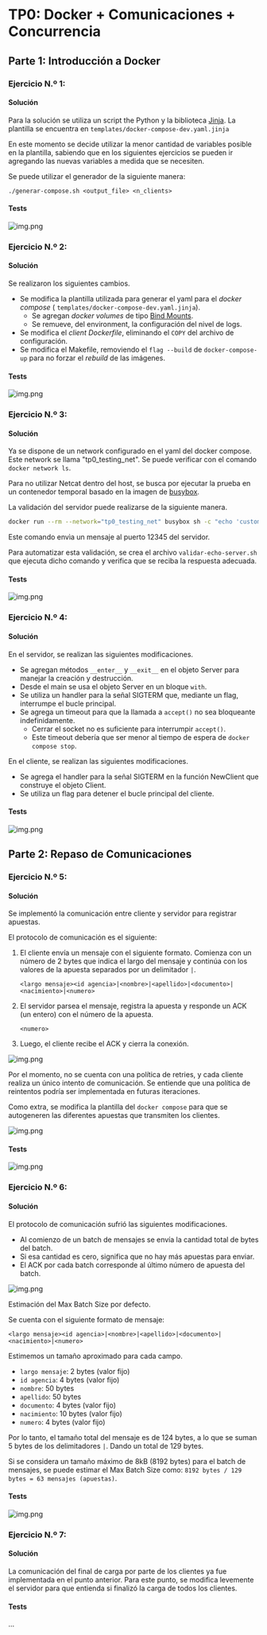 # TP0: Docker + Comunicaciones + Concurrencia

## Parte 1: Introducción a Docker

### Ejercicio N.º 1:

#### Solución

Para la solución se utiliza un script the Python y la biblioteca [Jinja](https://jinja.palletsprojects.com/en/stable/).
La plantilla se encuentra en `templates/docker-compose-dev.yaml.jinja`

En este momento se decide utilizar la menor cantidad de variables posible en la plantilla, sabiendo que en los
siguientes ejercicios se pueden ir agregando las nuevas variables a medida que se necesiten.

Se puede utilizar el generador de la siguiente manera:

```
./generar-compose.sh <output_file> <n_clients>
```

#### Tests

![img.png](.assets/ej1-tests.png)

### Ejercicio N.º 2:

#### Solución

Se realizaron los siguientes cambios.

- Se modifica la plantilla utilizada para generar el yaml para el _docker compose_ (
  `templates/docker-compose-dev.yaml.jinja`).
    - Se agregan _docker volumes_ de tipo [Bind Mounts](https://docs.docker.com/engine/storage/bind-mounts/).
    - Se remueve, del environment, la configuración del nivel de logs.
- Se modifica el _client Dockerfile_, eliminando el `COPY` del archivo de configuración.
- Se modifica el Makefile, removiendo el `flag --build` de `docker-compose-up` para no forzar el _rebuild_ de las
  imágenes.

#### Tests

![img.png](.assets/ej2-tests.png)

### Ejercicio N.º 3:

#### Solución

Ya se dispone de un network configurado en el yaml del docker compose. Este network se llama "tp0_testing_net". Se
puede verificar con el comando `docker network ls`.

Para no utilizar Netcat dentro del host, se busca por ejecutar la prueba en un contenedor temporal basado en la imagen
de [busybox](https://hub.docker.com/_/busybox).

La validación del servidor puede realizarse de la siguiente manera.

```bash
docker run --rm --network="tp0_testing_net" busybox sh -c "echo 'custom message' | nc server 12345"
```

Este comando envìa un mensaje al puerto 12345 del servidor.

Para automatizar esta validación, se crea el archivo `validar-echo-server.sh` que ejecuta dicho comando y verifica que
se reciba la respuesta adecuada.

#### Tests

![img.png](.assets/ej3-tests.png)

### Ejercicio N.º 4:

#### Solución

En el servidor, se realizan las siguientes modificaciones.

- Se agregan métodos `__enter__` y `__exit__` en el objeto Server para manejar la creación y destrucción.
- Desde el main se usa el objeto Server en un bloque `with`.
- Se utiliza un handler para la señal SIGTERM que, mediante un flag, interrumpe el bucle principal.
- Se agrega un timeout para que la llamada a `accept()` no sea bloqueante indefinidamente.
    - Cerrar el socket no es suficiente para interrumpir `accept()`.
    - Este timeout debería que ser menor al tiempo de espera de `docker compose stop`.

En el cliente, se realizan las siguientes modificaciones.

- Se agrega el handler para la señal SIGTERM en la función NewClient que construye el objeto Client.
- Se utiliza un flag para detener el bucle principal del cliente.

#### Tests

![img.png](.assets/ej4-tests.png)

## Parte 2: Repaso de Comunicaciones

### Ejercicio N.º 5:

#### Solución

Se implementó la comunicación entre cliente y servidor para registrar apuestas.

El protocolo de comunicación es el siguiente:

1. El cliente envía un mensaje con el siguiente formato. Comienza con un número de 2 bytes que indica el largo del
   mensaje y continúa con los valores de la apuesta separados por un delimitador `|`.
    ```
    <largo mensaje><id agencia>|<nombre>|<apellido>|<documento>|<nacimiento>|<numero>
    ```
2. El servidor parsea el mensaje, registra la apuesta y responde un ACK (un entero) con el número de la apuesta.
    ```
    <numero>
    ```
3. Luego, el cliente recibe el ACK y cierra la conexión.

![img.png](.assets/ej5-protocol.png)

Por el momento, no se cuenta con una política de retries, y cada cliente realiza un único intento de comunicación. Se
entiende que una política de reintentos podría ser implementada en futuras iteraciones.

Como extra, se modifica la plantilla del `docker compose` para que se autogeneren las diferentes apuestas que
transmiten los clientes.

![img.png](.assets/ej5-csv.png)

#### Tests

![img.png](.assets/ej5-tests.png)

### Ejercicio N.º 6:

#### Solución

El protocolo de comunicación sufrió las siguientes modificaciones.

- Al comienzo de un batch de mensajes se envía la cantidad total de bytes del batch.
- Si esa cantidad es cero, significa que no hay más apuestas para enviar.
- El ACK por cada batch corresponde al último número de apuesta del batch.

![img.png](.assets/ej6-protocol.png)

Estimación del Max Batch Size por defecto.

Se cuenta con el siguiente formato de mensaje:

```
<largo mensaje><id agencia>|<nombre>|<apellido>|<documento>|<nacimiento>|<numero>
```

Estimemos un tamaño aproximado para cada campo.

- `largo mensaje`: 2 bytes (valor fijo)
- `id agencia`: 4 bytes (valor fijo)
- `nombre`: 50 bytes
- `apellido`: 50 bytes
- `documento`: 4 bytes (valor fijo)
- `nacimiento`: 10 bytes (valor fijo)
- `numero`: 4 bytes (valor fijo)

Por lo tanto, el tamaño total del mensaje es de 124 bytes, a lo que se suman 5 bytes de los delimitadores `|`. Dando un
total de 129 bytes.

Si se considera un tamaño máximo de 8kB (8192 bytes) para el batch de mensajes, se puede estimar el Max Batch Size como:
`8192 bytes / 129 bytes = 63 mensajes (apuestas)`.

#### Tests

![img.png](.assets/ej6-tests.png)

### Ejercicio N.º 7:

#### Solución

La comunicación del final de carga por parte de los clientes ya fue implementada en el punto anterior. Para este punto,
se modifica levemente el servidor para que entienda si finalizó la carga de todos los clientes.

#### Tests

...
